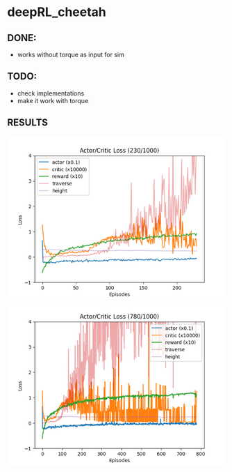 # deepRL_cheetah

## DONE:
- works without torque as input for sim


## TODO:
- check implementations
- make it work with torque

## RESULTS
![results](RL_Project/results/results.png)
![results](RL_Project/results/results_800.png)
